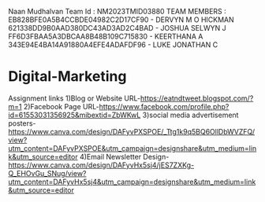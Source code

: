 Naan Mudhalvan Team Id : NM2023TMID03880 
TEAM MEMBERS : EB828BFE0A5B4CCBDE04982C2D17CF90 - DERVYN M O HICKMAN
               621338DD9B0AAD380DC43AD3AD2C4BAD - JOSHUA SELWYN J
               FF6D3FBAA5A3DBCAA8B48B109C715830 - KEERTHANA A
               343E94E4BA14A91880A4EFE4ADAFDF96 - LUKE JONATHAN C
# Digital-Marketing
Assignment links 
1)Blog or Website URL-https://eatndtweet.blogspot.com/?m=1 
2)Facebook Page URL-https://www.facebook.com/profile.php?id=61553031356925&mibextid=ZbWKwL
3)social media advertisement posters-https://www.canva.com/design/DAFyvPXSPOE/_Ttg1k9q5BQ6OllDbWVZFQ/view?utm_content=DAFyvPXSPOE&utm_campaign=designshare&utm_medium=link&utm_source=editor
4)Email Newsletter Design-https://www.canva.com/design/DAFyvHx5sj4/jES7ZXKg-Q_EHOvGu_SNug/view?utm_content=DAFyvHx5sj4&utm_campaign=designshare&utm_medium=link&utm_source=editor

